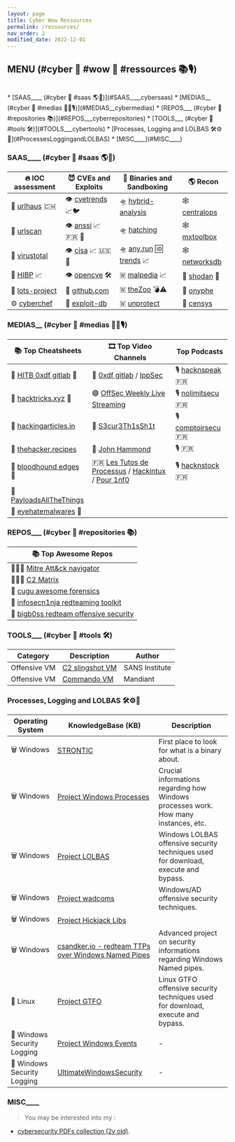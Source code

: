 ```yaml
---
layout: page
title: Cyber Wow Ressources
permalink: /ressources/
nav_order: 2
modified_date: 2022-12-01
---
```


##  <a name='MENUcyberwowressources'></a>MENU (#cyber 🔫 #wow 👀 #ressources 📚🎙️)

<br>
<!-- vscode-markdown-toc -->
* [SAAS____ (#cyber 🔫 #saas 🌎🤝)](#SAAS____cybersaas)
* [MEDIAS__ (#cyber 🔫 #medias 📕📘🎙️)](#MEDIAS__cybermedias)
* [REPOS___ (#cyber 🔫 #repositories 📚)](#REPOS___cyberrepositories)
* [TOOLS___ (#cyber 🔫 #tools 🛠️)](#TOOLS___cybertools)
* [Processes, Logging and LOLBAS 🛠️⚙️📃](#ProcessesLoggingandLOLBAS)
* [MISC____](#MISC____)

<!-- vscode-markdown-toc-config
	numbering=true
	autoSave=true
	/vscode-markdown-toc-config -->
<!-- /vscode-markdown-toc -->

###  <a name='SAAS____cybersaas'></a>SAAS____ (#cyber 🔫 #saas 🌎🤝)

| 🔥 **IOC assessment**									| 😈 **CVEs and Exploits** 							|  👾 **Binaries and Sandboxing**								| 🌎 **Recon**						|
|-------------------------------------------------------|---------------------------------------------------|----------------------------------------------------------------|-------------------------------------------|
| 🚦 [urlhaus](https://urlhaus.abuse.ch/browse/) 🇨🇭		| 👁️ [cvetrends](https://cvetrends.com/) 📈🐦 | 🛸 [hybrid-analysis](https://www.hybrid-analysis.com/)	 | 🕸️ [centralops](https://centralops.net/)	|
| 🚦 [urlscan](https://urlscan.io/)						| 👁️ [anssi](https://www.cert.ssi.gouv.fr/) 📈 🇫🇷 🥐  | 🛸 [hatching](https://tria.ge/login)							| 🕸️ [mxtoolbox](https://mxtoolbox.com/NetworkTools.aspx)|	
| 🚦 [virustotal](https://virustotal.com/)				| 👁️ [cisa](https://www.cisa.gov/known-exploited-vulnerabilities-catalog) 📈 🇺🇸 🗽 | 🛸 [any.run](https://app.any.run/) 🆔 [trends](https://any.run/malware-trends/) 📈 | 🕸️ [networksdb](https://networksdb.io/)			| 
| 🚦 [HIBP](https://haveibeenpwned.com/) 📈 	| 👁️ [opencve](https://opencve.io) 🛠️			| 🇼 [malpedia](https://malpedia.caad.fkie.fraunhofer.de/library)	📈 | 📡 [shodan](https://shodan.io/) 🥇 |
| 🚦 [lots-project](https://lots-project.com/)			| 🔎 [github.com](https://github.com/search?q=CVE-2022)			| 🇼 [theZoo](https://github.com/ytisf/theZoo/tree/master/malware/Binaries) 💣⚠️ | 📡 [onyphe](https://onyphe.io/) |
| ⚙️ [cyberchef](https://gchq.github.io/CyberChef/)		| 🔎 [exploit-db](https://exploit-db.com)	| 🇼 [unprotect](https://www.unprotect.it/) 		| 📡 [censys](https://search.censys.io/) |

###  <a name='MEDIAS__cybermedias'></a>MEDIAS__ (#cyber 🔫 #medias 📕📘🎙️)

| 📚 **Top Cheatsheets** 																| 🎞️ **Top Video Channels** | **Top Podcasts** |
|---------------------------------------------------------------------------------------|------------------------|------------------------|
| 🧰 [HITB 0xdf gitlab](https://0xdf.gitlab.io/) 🥇	 | 🔴 [0xdf gitlab](https://www.youtube.com/@0xdf/videos) / [IppSec](https://www.youtube.com/channel/UCa6eh7gCkpPo5XXUDfygQQA) | 🎙️ [hacknspeak](https://twitter.com/hacknspeak) 🇫🇷 | 
| 📕 [hacktricks.xyz](https://book.hacktricks.xyz) 🥇 								| 🟣 [OffSec Weekly Live Streaming](https://www.twitch.tv/offsecofficial/schedule?seriesID=b043a7dc-75d7-4f97-94a4-84e73cc23af9) | 🎙️ [nolimitsecu](https://www.nolimitsecu.fr/) 🇫🇷 | 
| 📕 [hackingarticles.in](https://hackingarticles.in)									| 🔴 [S3cur3Th1sSh1t](https://www.youtube.com/channel/UC27i77nEwKE8hffrxNqXNOg) | 🎙️ [comptoirsecu](https://www.comptoirsecu.fr/categories/emission/) 🇫🇷 | 
| 📕 [thehacker.recipes](https://www.thehacker.recipes)									| 🔴 [John Hammond](https://www.youtube.com/@_JohnHammond) | 🎙️ []() 🇫🇷 |
| 📕 [bloodhound edges](https://bloodhound.readthedocs.io/en/latest/data-analysis/edges.html) 🐶 | 🇫🇷 [Les Tutos de Processus](https://www.youtube.com/@processusthief) / [Hackintux](https://www.youtube.com/channel/UCasgryuegAnsvZ4CZlBL9ZQ) / [Pour 1nf0](https://www.youtube.com/@Pour1nfo) | 🎙️ [hacknstock](https://hackstock.net/podcasts) 🇫🇷 |
| 📕 [PayloadsAllTheThings](https://github.com/swisskyrepo/PayloadsAllTheThings)	|  | |
| 📘 [eyehatemalwares](https://eyehatemalwares.com/home/) 🥇											| | |



###  <a name='REPOS___cyberrepositories'></a>REPOS___ (#cyber 🔫 #repositories 📚)

| 📚 **Top Awesome Repos**												|
|-----------------------------------------------------------------------|
| 👩🏻‍💻 [Mitre Att&ck navigator](https://mitre-attack.github.io/attack-navigator/) |
| 👩🏻‍💻 [C2 Matrix](https://www.thec2matrix.com/matrix) |
| 📘 [cugu awesome forensics](https://github.com/cugu/awesome-forensics) |
| 📕 [infosecn1nja redteaming toolkit](https://github.com/infosecn1nja/Red-Teaming-Toolkit) |
| 📕 [bigb0ss redteam offensive security](https://github.com/bigb0sss/RedTeam-OffensiveSecurity) |


###  <a name='TOOLS___cybertools'></a>TOOLS___ (#cyber 🔫 #tools 🛠️)

| **Category**    | **Description** |    **Author**    |
|-----------------|-----------------|------------------|
| Offensive VM    | [C2 slingshot VM](https://www.sans.org/tools/slingshot/) | SANS Institute |
| Offensive VM    | [Commando VM](https://github.com/mandiant/commando-vm) | Mandiant |

###  <a name='ProcessesLoggingandLOLBAS'></a>Processes, Logging and LOLBAS 🛠️⚙️📃

| **Operating System** | **KnowledgeBase (KB)** | **Description** |
|----------------------|------------------------|-------------------|
| 🗑️ Windows              | [STRONTIC](https://strontic.github.io/xcyclopedia/) | First place to look for what is a binary about. |
| 🗑️ Windows              | [Project Windows Processes](https://winprocs.dfir.tips) | Crucial informations regarding how Windows processes work. How many instances, etc. |
| 🗑️ Windows              | [Project LOLBAS](https://lolbas-project.github.io) | Windows LOLBAS offensive security techniques used for download, execute and bypass. |
| 🗑️ Windows              | [Project wadcoms](https://wadcoms.github.io) | Windows/AD offensive security techniques. |
| 🗑️ Windows              | [Project Hickjack Libs](https://hijacklibs.net) | |
| 🗑️ Windows              | [csandker.io - redteam TTPs over Windows Named Pipes](https://csandker.io/2021/01/10/Offensive-Windows-IPC-1-NamedPipes.html) | Advanced project on security informations regarding Windows Named pipes. |
| 🐧 Linux                | [Project GTFO](https://gtfobins.github.io) | Linux GTFO offensive security techniques used for download, execute and bypass. |
| 📃 Windows Security Logging | [Project Windows Events](https://evids.dfir.tips) | - |
| 📃 Windows Security Logging | [UltimateWindowsSecurity](https://www.ultimatewindowssecurity.com/securitylog/encyclopedia/) | - |


###  <a name='MISC____'></a>MISC____ 

> You may be interested into my :
* [cybersecurity PDFs collection (2y old)](https://github.com/jomivz/cybrary).